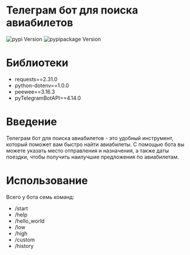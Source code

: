 Телеграм бот для поиска авиабилетов
=============

![pypi Version](https://pypi-camo.global.ssl.fastly.net/352fd92ae1131f654227ac87897da847005d2d11/68747470733a2f2f696d672e736869656c64732e696f2f707970692f762f707954656c656772616d426f744150492e737667) ![pypipackage Version](https://pypi-camo.global.ssl.fastly.net/d991beaba0f24ebe0e393341e7302b1ec8a075ac/68747470733a2f2f62616467652e667572792e696f2f70792f707974686f6e2d646f74656e762e737667)

# Библиотеки
- requests==2.31.0
- python-dotenv==1.0.0
- peewee==3.16.3
- pyTelegramBotAPI==4.14.0

# Введение
Телеграм бот для поиска авиабилетов - это удобный инструмент, который поможет вам быстро найти авиабилеты. С помощью бота вы можете указать место отправления и назначения, а также даты поездки, чтобы получить наилучшие предложения по авиабилетам.

# Использование
Всего у бота семь команд:
- /start
- /help
- /hello_world
- /low
- /high
- /custom
- /history


